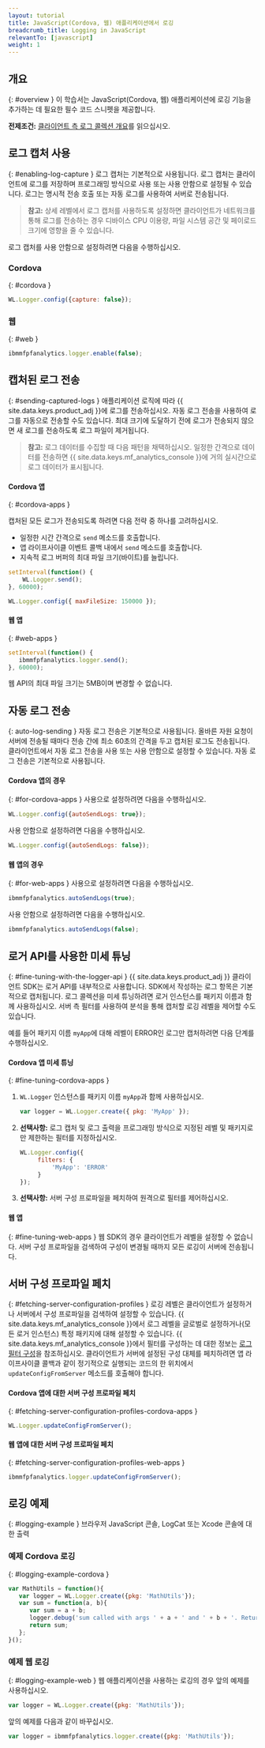 ```yaml
---
layout: tutorial
title: JavaScript(Cordova, 웹) 애플리케이션에서 로깅
breadcrumb_title: Logging in JavaScript
relevantTo: [javascript]
weight: 1
---
```

<!-- NLS_CHARSET=UTF-8 -->
## 개요
{: #overview }
이 학습서는 JavaScript(Cordova, 웹) 애플리케이션에 로깅 기능을 추가하는 데 필요한 필수 코드 스니펫을 제공합니다.

**전제조건:** [클라이언트 측 로그 콜렉션 개요](../)를 읽으십시오.

## 로그 캡처 사용
{: #enabling-log-capture }
로그 캡처는 기본적으로 사용됩니다. 로그 캡처는 클라이언트에 로그를 저장하며 프로그래밍 방식으로 사용 또는 사용 안함으로 설정될 수 있습니다. 로그는 명시적 전송 호출 또는 자동 로그를 사용하여 서버로 전송됩니다.

> **참고:** 상세 레벨에서 로그 캡처를 사용하도록 설정하면 클라이언트가 네트워크를 통해 로그를 전송하는 경우 디바이스 CPU 이용량, 파일 시스템 공간 및 페이로드 크기에 영향을 줄 수 있습니다.

로그 캡처를 사용 안함으로 설정하려면 다음을 수행하십시오.

### Cordova
{: #cordova }
```javascript
WL.Logger.config({capture: false});
```

### 웹
{: #web }
```javascript
ibmmfpfanalytics.logger.enable(false);
```

## 캡처된 로그 전송
{: #sending-captured-logs }
애플리케이션 로직에 따라 {{ site.data.keys.product_adj }}에 로그를 전송하십시오. 자동 로그 전송을 사용하여 로그를 자동으로 전송할 수도 있습니다. 최대 크기에 도달하기 전에 로그가 전송되지 않으면 새 로그를 전송하도록 로그 파일이 제거됩니다.

> **참고:** 로그 데이터를 수집할 때 다음 패턴을 채택하십시오. 일정한 간격으로 데이터를 전송하면 {{ site.data.keys.mf_analytics_console }}에 거의 실시간으로 로그 데이터가 표시됩니다.

#### Cordova 앱
{: #cordova-apps }

캡처된 모든 로그가 전송되도록 하려면 다음 전략 중 하나를 고려하십시오.

* 일정한 시간 간격으로 `send` 메소드를 호출합니다.
* 앱 라이프사이클 이벤트 콜백 내에서 `send` 메소드를 호출합니다.
* 지속적 로그 버퍼의 최대 파일 크기(바이트)를 늘립니다.
```javascript
setInterval(function() {
    WL.Logger.send();
}, 60000);
```

```javascript
WL.Logger.config({ maxFileSize: 150000 });
```

#### 웹 앱
{: #web-apps }

```javascript
setInterval(function() {
   ibmmfpfanalytics.logger.send();
}, 60000);
```

웹 API의 최대 파일 크기는 5MB이며 변경할 수 없습니다.

## 자동 로그 전송
{: auto-log-sending }
자동 로그 전송은 기본적으로 사용됩니다. 올바른 자원 요청이 서버에 전송될 때마다 전송 간에 최소 60초의 간격을 두고 캡처된 로그도 전송됩니다. 클라이언트에서 자동 로그 전송을 사용 또는 사용 안함으로 설정할 수 있습니다. 자동 로그 전송은 기본적으로 사용됩니다.

#### Cordova 앱의 경우
{: #for-cordova-apps }
사용으로 설정하려면 다음을 수행하십시오.

```javascript
WL.Logger.config({autoSendLogs: true});
```

사용 안함으로 설정하려면 다음을 수행하십시오.

```javascript
WL.Logger.config({autoSendLogs: false});
```

#### 웹 앱의 경우
{: #for-web-apps }
사용으로 설정하려면 다음을 수행하십시오.

```javascript
ibmmfpfanalytics.autoSendLogs(true);
```

사용 안함으로 설정하려면 다음을 수행하십시오.

```javascript
ibmmfpfanalytics.autoSendLogs(false);
```

## 로거 API를 사용한 미세 튜닝
{: #fine-tuning-with-the-logger-api }
{{ site.data.keys.product_adj }} 클라이언트 SDK는 로거 API를 내부적으로 사용합니다. SDK에서 작성하는 로그 항목은 기본적으로 캡처됩니다. 로그 콜렉션을 미세 튜닝하려면 로거 인스턴스를 패키지 이름과 함께 사용하십시오. 서버 측 필터를 사용하여 분석을 통해 캡처할 로깅 레벨을 제어할 수도 있습니다.

예를 들어 패키지 이름 `myApp`에 대해 레벨이 ERROR인 로그만 캡처하려면 다음 단계를 수행하십시오.

#### Cordova 앱 미세 튜닝
{: #fine-tuning-cordova-apps }
1. `WL.Logger` 인스턴스를 패키지 이름 `myApp`과 함께 사용하십시오.

   ```javascript
   var logger = WL.Logger.create({ pkg: 'MyApp' });
   ```

2. **선택사항:** 로그 캡처 및 로그 출력을 프로그래밍 방식으로 지정된 레벨 및 패키지로만 제한하는 필터를 지정하십시오.

   ```javascript
   WL.Logger.config({
        filters: {
            'MyApp': 'ERROR'
        }
   });
   ```

3. **선택사항:** 서버 구성 프로파일을 페치하여 원격으로 필터를 제어하십시오.

#### 웹 앱
{: #fine-tuning-web-apps }
웹 SDK의 경우 클라이언트가 레벨을 설정할 수 없습니다. 서버 구성 프로파일을 검색하여 구성이 변경될 때까지 모든 로깅이 서버에 전송됩니다.

## 서버 구성 프로파일 페치
{: #fetching-server-configuration-profiles }
로깅 레벨은 클라이언트가 설정하거나 서버에서 구성 프로파일을 검색하여 설정할 수 있습니다. {{ site.data.keys.mf_analytics_console }}에서 로그 레벨을 글로벌로 설정하거나(모든 로거 인스턴스) 특정 패키지에 대해 설정할 수 있습니다. {{ site.data.keys.mf_analytics_console }}에서 필터를 구성하는 데 대한 정보는 [로그 필터 구성](../../../analytics/console/log-filters/)을 참조하십시오.  클라이언트가 서버에 설정된 구성 대체를 페치하려면 앱 라이프사이클 콜백과 같이 정기적으로 실행되는 코드의 한 위치에서 `updateConfigFromServer` 메소드를 호출해야 합니다.

#### Cordova 앱에 대한 서버 구성 프로파일 페치
{: #fetching-server-configuration-profiles-cordova-apps }

```javascript
WL.Logger.updateConfigFromServer();
```

#### 웹 앱에 대한 서버 구성 프로파일 페치
{: #fetching-server-configuration-profiles-web-apps }

```javascript
ibmmfpfanalytics.logger.updateConfigFromServer();
```

## 로깅 예제
{: #logging-example }
브라우저 JavaScript 콘솔, LogCat 또는 Xcode 콘솔에 대한 출력

### 예제 Cordova 로깅
{: #logging-example-cordova }

```javascript
var MathUtils = function(){
   var logger = WL.Logger.create({pkg: 'MathUtils'});
   var sum = function(a, b){
      var sum = a + b;
      logger.debug('sum called with args ' + a + ' and ' + b + '. Returning ' + sum);
      return sum;
   };
}();
```

### 예제 웹 로깅
{: #logging-example-web }
웹 애플리케이션을 사용하는 로깅의 경우 앞의 예제를 사용하십시오.

```javascript
var logger = WL.Logger.create({pkg: 'MathUtils'});
```

앞의 예제를 다음과 같이 바꾸십시오.

```javascript
var logger = ibmmfpfanalytics.logger.create({pkg: 'MathUtils'});
```
